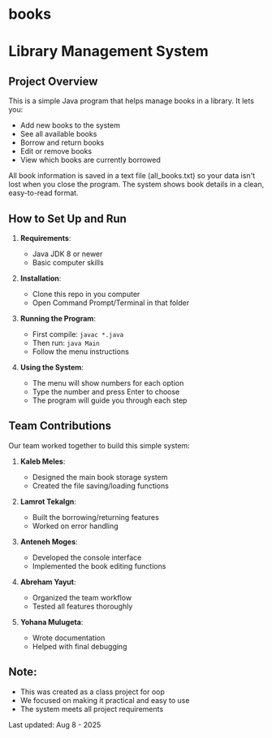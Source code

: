 # books

# Library Management System

## Project Overview
This is a simple Java program that helps manage books in a library. It lets you:
- Add new books to the system
- See all available books
- Borrow and return books
- Edit or remove books
- View which books are currently borrowed

All book information is saved in a text file (all_books.txt) so your data isn't lost when you close the program. The system shows book details in a clean, easy-to-read format.

## How to Set Up and Run
1. **Requirements**:
   - Java JDK 8 or newer
   - Basic computer skills

2. **Installation**:
   - Clone this repo in you computer
   - Open Command Prompt/Terminal in that folder

3. **Running the Program**:
   - First compile: `javac *.java`
   - Then run: `java Main`
   - Follow the menu instructions

4. **Using the System**:
   - The menu will show numbers for each option
   - Type the number and press Enter to choose
   - The program will guide you through each step

## Team Contributions
Our team worked together to build this simple system:

1. **Kaleb Meles**:
   - Designed the main book storage system
   - Created the file saving/loading functions

2. **Lamrot Tekalgn**:
   - Built the borrowing/returning features
   - Worked on error handling

3. **Anteneh Moges**:
   - Developed the console interface
   - Implemented the book editing functions

4. **Abreham Yayut**:
   - Organized the team workflow
   - Tested all features thoroughly

5. **Yohana Mulugeta**:
   - Wrote documentation
   - Helped with final debugging

## Note:
- This was created as a class project for oop
- We focused on making it practical and easy to use
- The system meets all project requirements

Last updated: Aug 8 - 2025
